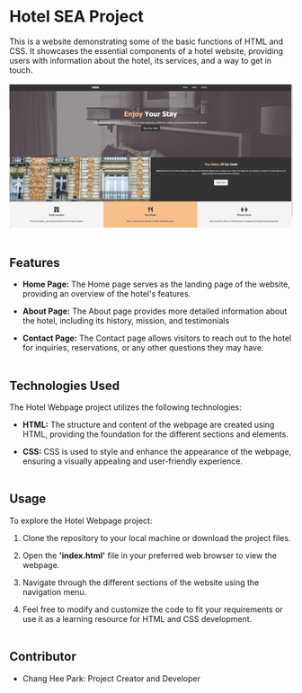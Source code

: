 # Hotel SEA Project
This is a website demonstrating some of the basic functions of HTML and CSS. It showcases the essential components of a hotel website, providing users with information about the hotel, its services, and a way to get in touch.
<br>
<br>
![Screenshot](/Screenshot%202023-06-22%20at%205.24.26%20PM.png)
<br>
<br>
## Features
- **Home Page:** The Home page serves as the landing page of the website, providing an overview of the hotel's features.

- **About Page:** The About page provides more detailed information about the hotel, including its history, mission, and testimonials

- **Contact Page:** The Contact page allows visitors to reach out to the hotel for inquiries, reservations, or any other questions they may have. 
<br></br>
## Technologies Used 
The Hotel Webpage project utilizes the following technologies:

- **HTML:** The structure and content of the webpage are created using HTML, providing the foundation for the different sections and elements.

- **CSS:** CSS is used to style and enhance the appearance of the webpage, ensuring a visually appealing and user-friendly experience.
<br></br>
## Usage 
To explore the Hotel Webpage project:

1. Clone the repository to your local machine or download the project files.

2. Open the **'index.html'** file in your preferred web browser to view the webpage.

3. Navigate through the different sections of the website using the navigation menu.

4. Feel free to modify and customize the code to fit your requirements or use it as a learning resource for HTML and CSS development.
<br></br>
## Contributor 
- Chang Hee Park: Project Creator and Developer